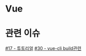 # Vue

# 관련 이슈

[#17 - 튜토리얼](https://github.com/heowc/programming-study/issues/17)
[#30 - vue-cli build관련](https://github.com/heowc/programming-study/issues/30)